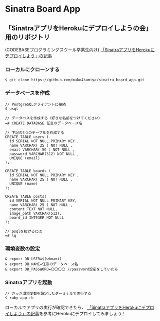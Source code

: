 # Sinatra Board App

## 「SinatraアプリをHerokuにデプロイしようの会」用のリポジトリ
(CODEBASEプログラミングスクール卒業生向け)
[「SinatraアプリをHerokuにデプロイしよう」の記事](https://makolog.xyz/sinatra-heroku)


### ローカルにクローンする
```
$ git clone https://github.com/mako4kamiya/sinatra_board_app.git
```

### データベースを作成
```
// PostgreSQLクライアントに接続
$ psql

// データベスを作成する（好きな名前をつけてください）
=# CREATE DATABASE 任意のデータベース名

// 下記の3つのテーブルを作成する
CREATE TABLE users (
  id SERIAL NOT NULL PRIMARY KEY ,
  name VARCHAR( 25 ) NOT NULL ,
  email VARCHAR( 50 ) NOT NULL ,
  password VARCHAR(512) NOT NULL ,
  UNIQUE (email)
);

CREATE TABLE boards (
  id SERIAL NOT NULL PRIMARY KEY ,
  name VARCHAR( 25 ) NOT NULL ,
  UNIQUE (name)
);

CREATE TABLE posts(
  id SERIAL NOT NULL PRIMARY KEY,
  name VARCHAR( 25 ) NOT NULL ,
  content TEXT NOT NULL,
  image_path VARCHAR(512),
  board_id INTEGER NOT NULL
);

// psqlを抜けるには
=# \q
```

### 環境変数の設定
```
& export DB_USER=$(whoami)
& export DB_NAME=任意のデータベース名
& export DB_PASSWORD=〇〇〇〇 //password設定をしていたら
```

### Sinatraアプリを起動
```
// さっき環境変数を設定したターミナルで実行する
$ ruby app.rb
```

ローカルでアプリの実行が確認できたら、
[「SinatraアプリをHerokuにデプロイしよう」の記事](https://makolog.xyz/sinatra-heroku)を参考にHerokuにデプロイしてみましょう！
